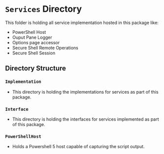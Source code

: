 ﻿# `Services` Directory
This folder is holding all service implementation hosted in this package like:
- PowerShell Host
- Ouput Pane Logger
- Options page accessor
- Secure Shell Remote Operations
- Secure Shell Session

## Directory Structure
### `Implementation`
- This directory is holding the implementations for services as part of this package.

### `Interface`
- This directory is holding the interfaces for services implemented as part of this package.

### `PowerShellHost`
- Holds a Powershell 5 host capable of capturing the script output.
